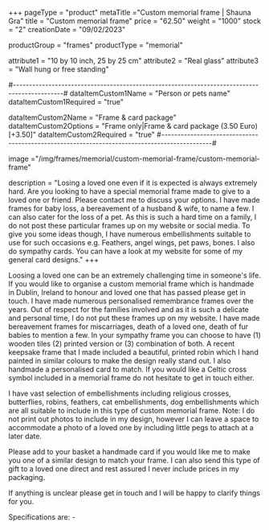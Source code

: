 +++
pageType = "product"
metaTitle ="Custom memorial frame | Shauna Gra"
title = "Custom memorial frame"
price = "62.50"
weight = "1000"
stock = "2"
creationDate = "09/02/2023"

productGroup = "frames"
productType = "memorial"
 
attribute1 = "10 by 10 inch, 25 by 25 cm" 
attribute2 = "Real glass"
attribute3 = "Wall hung or free standing"

#---------------------------------------------------------------------------------------------#
dataItemCustom1Name = "Person or pets name"
dataItemCustom1Required = "true"

dataItemCustom2Name = "Frame & card package"
dataItemCustom2Options = "Frame only|Frame & card package (3.50 Euro)[+3.50]"
dataItemCustom2Required = "true"
#---------------------------------------------------------------------------------------------#

image ="/img/frames/memorial/custom-memorial-frame/custom-memorial-frame"

description = "Losing a loved one even if it is expected is always extremely hard. Are you looking to have a special memorial frame made to give to a loved one or friend. Please contact me to discuss your options. I have made frames for baby loss, a bereavement of a husband & wife, to name a few. I can also cater for the loss of a pet. As this is such a hard time on a family, I do not post these particular frames up on my website or social media. To give you some ideas though, I have numerous embellishments suitable to use for such occasions e.g. Feathers, angel wings, pet paws, bones. I also do sympathy cards. You can have a look at my website for some of my general card designs."
+++

Loosing a loved one can be an extremely challenging time in someone's life. If you would like to organise a custom memorial frame which is handmade in Dublin, Ireland to honour and loved one that has passed please get in touch. I have made numerous personalised remembrance frames over the years. Out of respect for the families involved and as it is such a delicate and personal time, I do not put these frames up on my website. I have made bereavement frames for miscarriages, death of a loved one, death of fur babies to mention a few. In your sympathy frame you can choose to have (1) wooden tiles (2) printed version or (3) combination of both. A recent keepsake frame that I made included a beautiful, printed robin which I hand painted in similar colours to make the design really stand out. I also handmade a personalised card to match. If you would like a Celtic cross symbol included in a memorial frame do not hesitate to get in touch either.

I have vast selection of embellishments including religious crosses, butterflies, robins, feathers, cat embellishments, dog embellishments which are all suitable to include in this type of custom memorial frame.
Note: I do not print out photos to include in my design, however I can leave a space to accommodate a photo of a loved one by including little pegs to attach at a later date.

Please add to your basket a handmade card if you would like me to make you one of a similar design to match your frame. I can also send this type of gift to a loved one direct and rest assured I never include prices in my packaging.

If anything is unclear please get in touch and I will be happy to clarify things for you.

Specifications are: -
